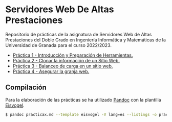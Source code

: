 # Servidores Web De Altas Prestaciones

Repositorio de prácticas de la asignatura de Servidores Web de Altas Prestaciones del Doble Grado en Ingeniería Informática y Matemáticas de la Universidad de Granada para el curso 2022/2023.

- [Práctica 1 - Introducción y Preparación de Herramientas.](./Practica1/practica1.pdf)
- [Práctica 2 - Clonar la información de un Sitio Web.](./Practica2/practica2.pdf)
- [Práctica 3 - Balanceo de carga en un sitio web.](./Practica3/practica3.pdf)
- [Práctica 4 - Asegurar la granja web.](./Practica4/practica4.pdf)

## Compilación

Para la elaboración de las prácticas se ha utilizado [Pandoc](https://pandoc.org/) con la plantilla [Eisvogel](https://github.com/Wandmalfarbe/pandoc-latex-template).

```bash
$ pandoc practicax.md --template eisvogel -V lang=es --listings -o practicax.pdf
```
